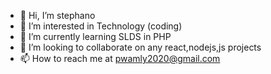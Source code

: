 - 👋 Hi, I’m stephano 
- 👀 I’m interested in Technology (coding)
- 🌱 I’m currently learning SLDS in PHP
- 💞️ I’m looking to collaborate on any react,nodejs,js projects
- 📫 How to reach me at pwamly2020@gmail.com

<!---
pwamly/pwamly is a ✨ special ✨ repository because its `README.md` (this file) appears on your GitHub profile.
You can click the Preview link to take a look at your changes.
--->
